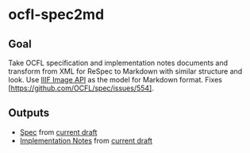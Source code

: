 # ocfl-spec2md

## Goal

Take OCFL specification and implementation notes documents and transform from XML for ReSpec to Markdown with similar structure and look. Use [IIIF Image API](https://raw.githubusercontent.com/IIIF/api/main/source/image/3.0/index.md) as the model for Markdown format. Fixes [https://github.com/OCFL/spec/issues/554].

## Outputs

* [Spec](https://zimeon.github.io/ocfl-spec2md/spec) from [current draft](https://ocfl.io/draft/spec/)
* [Implementation Notes](https://zimeon.github.io/ocfl-spec2md/impl) from [current draft](https://ocfl.io/draft/implementation-notes/)